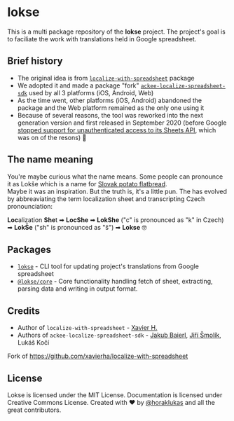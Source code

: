 # lokse

This is a multi package repository of the **lokse** project. The project's goal is to faciliate the work with translations held in Google spreadsheet. 

## Brief history
* The original idea is from [`localize-with-spreadsheet`](https://github.com/xavierha/localize-with-spreadsheet) package 
* We adopted it and made a package "fork" [`ackee-localize-spreadsheet-sdk`](https://www.npmjs.com/package/ackee-localize-spreadsheet-sdk) used by all 3 platforms (iOS, Android, Web)
* As the time went, other platforms (iOS, Android) abandoned the package and the Web platform remained as the only one using it
* Because of several reasons, the tool was reworked into the next generation version and first released in September 2020 (before Google [stopped support for unauthenticated access to its Sheets API](https://cloud.google.com/blog/products/g-suite/migrate-your-apps-use-latest-sheets-api), which was on of the resons) 🚀

## The name meaning
You're maybe curious what the name means. Some people can pronounce it as Lokše which is a name for [Slovak potato flatbread](https://www.google.com/search?q=lok%C5%A1e+recipe&oq=lok%C5%A1e+recipe&aqs=chrome..69i57j0l7.2201j0j7&sourceid=chrome&ie=UTF-8).  
Maybe it was an inspiration. But the truth is, it's a little pun. The has evolved by abbreaviating the term localization sheet and transcripting Czech pronounciation:

**Loc**alization **She**t ➡ **LocShe** ➡ **LokShe** ("c" is pronounced as "k" in Czech) ➡ **LokŠe** ("sh" is pronounced as "š") ➡ **Lokse** 🤓

## Packages

* [`lokse`](./packages/cli) - CLI tool for updating project's translations from Google spreadsheet
* [`@lokse/core`](./packages/core) - Core functionality handling fetch of sheet, extracting, parsing data and writing in output format.
	
## Credits

* Author of `localize-with-spreadsheet` - [Xavier H.](https://github.com/xvrh)
* Authors of `ackee-localize-spreadsheet-sdk` - [Jakub Baierl](https://github.com/baierjak), [Jiří Šmolík](https://github.com/smoliji), Lukáš Kočí

Fork of <a href="https://github.com/xavierha/localize-with-spreadsheet" target="_blank">https://github.com/xavierha/localize-with-spreadsheet</a>

## License
Lokse is licensed under the MIT License.
Documentation is licensed under Creative Commons License.
Created with ♥ by [@horaklukas](https://github.com/horaklukas) and all the great contributors.
